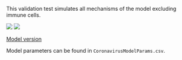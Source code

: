 This validation test simulates all mechanisms of the model excluding immune cells. 

![](https://raw.githubusercontent.com/covid-tissue-models/covid-tissue-response-models/229e8b07c6629eeb0e95baddeec8f682c25df187/CC3D/Models/BiocIU/SARSCoV2MultiscaleVTM/ValidationTests/ModelNoImmune/Model/Results/Figs/Metrics/metric_diffusive_virus_stat.png)
![](https://raw.githubusercontent.com/covid-tissue-models/covid-tissue-response-models/229e8b07c6629eeb0e95baddeec8f682c25df187/CC3D/Models/BiocIU/SARSCoV2MultiscaleVTM/ValidationTests/ModelNoImmune/Model/Results/Figs/Metrics_0_250_10/metric_diffusive_virus_stat.png)

[Model version](https://github.com/covid-tissue-models/covid-tissue-response-models/tree/0c34688cd58c8e1b81caf96b0ff12a400ae63e11)

Model parameters can be found in `CoronavirusModelParams.csv`.